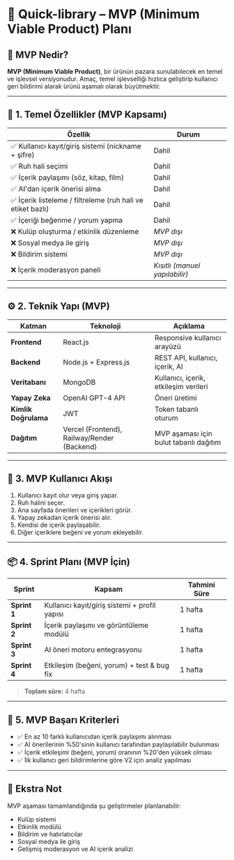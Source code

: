 # 🚀 Quick-library – MVP (Minimum Viable Product) Planı

## 📌 MVP Nedir?

**MVP (Minimum Viable Product)**, bir ürünün pazara sunulabilecek en temel ve işlevsel versiyonudur. Amaç, temel işlevselliği hızlıca geliştirip kullanıcı geri bildirimi alarak ürünü aşamalı olarak büyütmektir.

---

## 🧩 1. Temel Özellikler (MVP Kapsamı)

| Özellik | Durum |
|--------|-------|
| ✅ Kullanıcı kayıt/giriş sistemi (nickname + şifre) | Dahil |
| ✅ Ruh hali seçimi | Dahil |
| ✅ İçerik paylaşımı (söz, kitap, film) | Dahil |
| ✅ AI'dan içerik önerisi alma | Dahil |
| ✅ İçerik listeleme / filtreleme (ruh hali ve etiket bazlı) | Dahil |
| ✅ İçeriği beğenme / yorum yapma | Dahil |
| ❌ Kulüp oluşturma / etkinlik düzenleme | *MVP dışı* |
| ❌ Sosyal medya ile giriş | *MVP dışı* |
| ❌ Bildirim sistemi | *MVP dışı* |
| ❌ İçerik moderasyon paneli | *Kısıtlı (manuel yapılabilir)* |

---

## ⚙️ 2. Teknik Yapı (MVP)

| Katman | Teknoloji | Açıklama |
|--------|-----------|----------|
| **Frontend** | React.js | Responsive kullanıcı arayüzü |
| **Backend** | Node.js + Express.js | REST API, kullanıcı, içerik, AI |
| **Veritabanı** | MongoDB | Kullanıcı, içerik, etkileşim verileri |
| **Yapay Zeka** | OpenAI GPT-4 API | Öneri üretimi |
| **Kimlik Doğrulama** | JWT | Token tabanlı oturum |
| **Dağıtım** | Vercel (Frontend), Railway/Render (Backend) | MVP aşaması için bulut tabanlı dağıtım |

---

## 🔄 3. MVP Kullanıcı Akışı

1. Kullanıcı kayıt olur veya giriş yapar.
2. Ruh halini seçer.
3. Ana sayfada önerileri ve içerikleri görür.
4. Yapay zekadan içerik önerisi alır.
5. Kendisi de içerik paylaşabilir.
6. Diğer içeriklere beğeni ve yorum ekleyebilir.

---

## 📦 4. Sprint Planı (MVP İçin)

| Sprint | Kapsam | Tahmini Süre |
|--------|--------|--------------|
| **Sprint 1** | Kullanıcı kayıt/giriş sistemi + profil yapısı | 1 hafta |
| **Sprint 2** | İçerik paylaşımı ve görüntüleme modülü | 1 hafta |
| **Sprint 3** | AI öneri motoru entegrasyonu | 1 hafta |
| **Sprint 4** | Etkileşim (beğeni, yorum) + test & bug fix | 1 hafta |

> **Toplam süre:** 4 hafta

---

## 🎯 5. MVP Başarı Kriterleri

- ✅ En az 10 farklı kullanıcıdan içerik paylaşımı alınması
- ✅ AI önerilerinin %50'sinin kullanıcı tarafından paylaşılabilir bulunması
- ✅ İçerik etkileşimi (beğeni, yorum) oranının %20'den yüksek olması
- ✅ İlk kullanıcı geri bildirimlerine göre V2 için analiz yapılması

---

## 📎 Ekstra Not

MVP aşaması tamamlandığında şu geliştirmeler planlanabilir:
- Kulüp sistemi
- Etkinlik modülü
- Bildirim ve hatırlatıcılar
- Sosyal medya ile giriş
- Gelişmiş moderasyon ve AI içerik analizi

